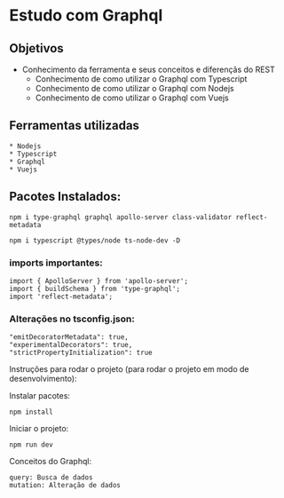 # Estudo com Graphql

## Objetivos
 * Conhecimento da ferramenta e seus conceitos e diferençãs do REST
    * Conhecimento de como utilizar o Graphql com Typescript
    * Conhecimento de como utilizar o Graphql com Nodejs
    * Conhecimento de como utilizar o Graphql com Vuejs

## Ferramentas utilizadas
    * Nodejs
    * Typescript
    * Graphql
    * Vuejs

## Pacotes Instalados:

    npm i type-graphql graphql apollo-server class-validator reflect-metadata

    npm i typescript @types/node ts-node-dev -D

### imports importantes:

    import { ApolloServer } from 'apollo-server';
    import { buildSchema } from 'type-graphql';
    import 'reflect-metadata';

### Alterações no tsconfig.json:

    "emitDecoratorMetadata": true,
    "experimentalDecorators": true,
    "strictPropertyInitialization": true

Instruções para rodar o projeto (para rodar o projeto em modo de desenvolvimento):

Instalar pacotes:

    npm install
Iniciar o projeto:

    npm run dev

Conceitos do Graphql:

    query: Busca de dados
    mutation: Alteração de dados

